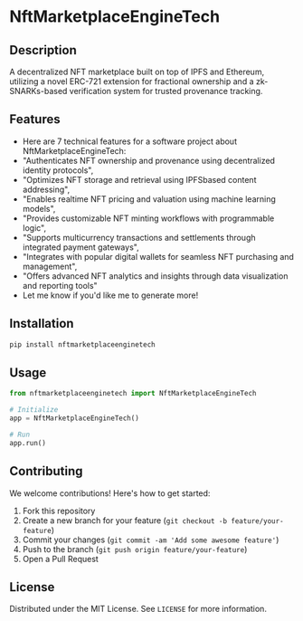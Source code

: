 # NftMarketplaceEngineTech

## Description

A decentralized NFT marketplace built on top of IPFS and Ethereum, utilizing a novel ERC-721 extension for fractional ownership and a zk-SNARKs-based verification system for trusted provenance tracking.

## Features

- Here are 7 technical features for a software project about NftMarketplaceEngineTech:
- "Authenticates NFT ownership and provenance using decentralized identity protocols",
- "Optimizes NFT storage and retrieval using IPFSbased content addressing",
- "Enables realtime NFT pricing and valuation using machine learning models",
- "Provides customizable NFT minting workflows with programmable logic",
- "Supports multicurrency transactions and settlements through integrated payment gateways",
- "Integrates with popular digital wallets for seamless NFT purchasing and management",
- "Offers advanced NFT analytics and insights through data visualization and reporting tools"
- Let me know if you'd like me to generate more!
## Installation

```bash
pip install nftmarketplaceenginetech
```

## Usage

```python
from nftmarketplaceenginetech import NftMarketplaceEngineTech

# Initialize
app = NftMarketplaceEngineTech()

# Run
app.run()
```

## Contributing

We welcome contributions! Here's how to get started:

1. Fork this repository
2. Create a new branch for your feature (`git checkout -b feature/your-feature`)
3. Commit your changes (`git commit -am 'Add some awesome feature'`)
4. Push to the branch (`git push origin feature/your-feature`)
5. Open a Pull Request

## License

Distributed under the MIT License. See `LICENSE` for more information.
